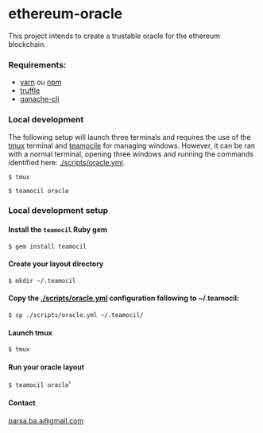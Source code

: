 # ethereum-oracle
This project intends to create a trustable oracle for the ethereum blockchain.

### Requirements:
- [yarn](https://yarnpkg.com) ou [npm](https://www.npmjs.com/)
- [truffle](https://www.trufflesuite.com/truffle)
- [ganache-cli](https://github.com/trufflesuite/ganache-cli)

### Local development
The following setup will launch three terminals and requires the use of the [tmux](https://github.com/tmux/tmux/wiki) terminal and [teamocile](http://www.teamocil.com/) for managing windows. However, it can be ran with a normal terminal, opening three windows and running the commands identified here: [./scripts/oracle.yml](https://github.com/pedroduartecosta/blockchain-oracle/blob/master/scripts/oracle.yml).

```$ tmux```

```$ teamocil oracle```

### Local development setup

#### Install the `teamocil` Ruby gem
```$ gem install teamocil```

#### Create your layout directory
```$ mkdir ~/.teamocil```

#### Copy the [./scripts/oracle.yml](https://github.com/pedroduartecosta/blockchain-oracle/blob/master/scripts/oracle.yml) configuration following to ~/.teamocil:

```$ cp ./scripts/oracle.yml ~/.teamocil/```


#### Launch tmux
```$ tmux```

#### Run your oracle layout
```$ teamocil oracle```'

#### Contact
parsa.ba.a@gmail.com